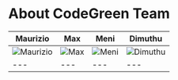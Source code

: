 About CodeGreen Team
===========================


| Maurizio | Max | Meni | Dimuthu
|--- |--- |--- |---
| ![Maurizio](https://pbs.twimg.com/profile_images/536400530075971584/_zOPB12Q_bigger.jpeg) | ![Max](https://pbs.twimg.com/profile_images/536841741039464448/Z8QM0uFh.jpeg) | ![Meni](https://pbs.twimg.com/profile_images/536841741039464448/Z8QM0uFh.jpeg) | ![Dimuthu](https://pbs.twimg.com/profile_images/536841741039464448/Z8QM0uFh.jpeg) |
|--- |--- |--- |---


